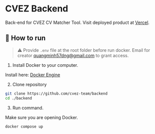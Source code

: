 # CVEZ Backend

Back-end for CVEZ CV Matcher Tool. Visit deployed product at [Vercel](cvez-fe.vercel.app).

## 🚀 How to run

> ⚠️ Provide `.env` file at the root folder before run docker. Email for creator quangminh57dng@gmail.com to grant access.

1. Install Docker to your computer.

Install here: [Docker Engine](https://docs.docker.com/engine/)

2. Clone repository

```bash
git clone https://github.com/cvez-team/backend
cd ./backend
```

3. Run command.

Make sure you are opening Docker.

```bash
docker compose up
```
